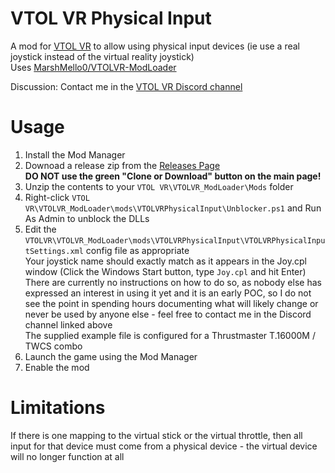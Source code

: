 # VTOL VR Physical Input
A mod for [VTOL VR](https://store.steampowered.com/app/667970/VTOL_VR/) to allow using physical input devices (ie use a real joystick instead of the virtual reality joystick)  
Uses [MarshMello0/VTOLVR-ModLoader](https://github.com/MarshMello0/VTOLVR-ModLoader)  

Discussion: Contact me in the [VTOL VR Discord channel](https://discord.gg/WPvdZzG)

# Usage
1. Install the Mod Manager
1. Downoad a release zip from the [Releases Page](https://github.com/evilC/VTOLVRPhysicalInput/releases)  
**DO NOT use the green "Clone or Download" button on the main page!**
1. Unzip the contents to your `VTOL VR\VTOLVR_ModLoader\Mods` folder
1. Right-click `VTOL VR\VTOLVR_ModLoader\mods\VTOLVRPhysicalInput\Unblocker.ps1` and Run As Admin to unblock the DLLs
1. Edit the `VTOLVR\VTOLVR_ModLoader\mods\VTOLVRPhysicalInput\VTOLVRPhysicalInputSettings.xml` config file as appropriate  
Your joystick name should exactly match as it appears in the Joy.cpl window (Click the Windows Start  button, type `Joy.cpl` and hit Enter)  
There are currently no instructions on how to do so, as nobody else has expressed an interest in using it yet and it is an early POC, so I do not see the point in spending hours documenting what will likely change or never be used by anyone else - feel free to contact me in the Discord channel linked above  
The supplied example file is configured for a Thrustmaster T.16000M / TWCS combo
1. Launch the game using the Mod Manager
1. Enable the mod

# Limitations
If there is one mapping to the virtual stick or the virtual throttle, then all input for that device must come from a physical device - the virtual device will no longer function at all
